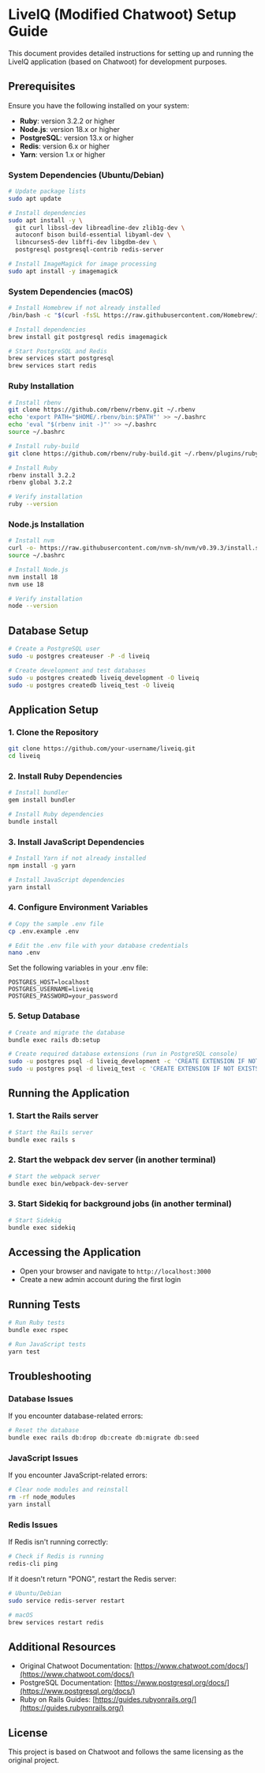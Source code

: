 # LiveIQ (Modified Chatwoot) Setup Guide

This document provides detailed instructions for setting up and running the LiveIQ application (based on Chatwoot) for development purposes.

## Prerequisites

Ensure you have the following installed on your system:

- **Ruby**: version 3.2.2 or higher
- **Node.js**: version 18.x or higher
- **PostgreSQL**: version 13.x or higher
- **Redis**: version 6.x or higher
- **Yarn**: version 1.x or higher

### System Dependencies (Ubuntu/Debian)

```bash
# Update package lists
sudo apt update

# Install dependencies
sudo apt install -y \
  git curl libssl-dev libreadline-dev zlib1g-dev \
  autoconf bison build-essential libyaml-dev \
  libncurses5-dev libffi-dev libgdbm-dev \
  postgresql postgresql-contrib redis-server

# Install ImageMagick for image processing
sudo apt install -y imagemagick
```

### System Dependencies (macOS)

```bash
# Install Homebrew if not already installed
/bin/bash -c "$(curl -fsSL https://raw.githubusercontent.com/Homebrew/install/HEAD/install.sh)"

# Install dependencies
brew install git postgresql redis imagemagick

# Start PostgreSQL and Redis
brew services start postgresql
brew services start redis
```

### Ruby Installation

```bash
# Install rbenv
git clone https://github.com/rbenv/rbenv.git ~/.rbenv
echo 'export PATH="$HOME/.rbenv/bin:$PATH"' >> ~/.bashrc
echo 'eval "$(rbenv init -)"' >> ~/.bashrc
source ~/.bashrc

# Install ruby-build
git clone https://github.com/rbenv/ruby-build.git ~/.rbenv/plugins/ruby-build

# Install Ruby
rbenv install 3.2.2
rbenv global 3.2.2

# Verify installation
ruby --version
```

### Node.js Installation

```bash
# Install nvm
curl -o- https://raw.githubusercontent.com/nvm-sh/nvm/v0.39.3/install.sh | bash
source ~/.bashrc

# Install Node.js
nvm install 18
nvm use 18

# Verify installation
node --version
```

## Database Setup

```bash
# Create a PostgreSQL user
sudo -u postgres createuser -P -d liveiq

# Create development and test databases
sudo -u postgres createdb liveiq_development -O liveiq
sudo -u postgres createdb liveiq_test -O liveiq
```

## Application Setup

### 1. Clone the Repository

```bash
git clone https://github.com/your-username/liveiq.git
cd liveiq
```

### 2. Install Ruby Dependencies

```bash
# Install bundler
gem install bundler

# Install Ruby dependencies
bundle install
```

### 3. Install JavaScript Dependencies

```bash
# Install Yarn if not already installed
npm install -g yarn

# Install JavaScript dependencies
yarn install
```

### 4. Configure Environment Variables

```bash
# Copy the sample .env file
cp .env.example .env

# Edit the .env file with your database credentials
nano .env
```

Set the following variables in your .env file:

```
POSTGRES_HOST=localhost
POSTGRES_USERNAME=liveiq
POSTGRES_PASSWORD=your_password
```

### 5. Setup Database

```bash
# Create and migrate the database
bundle exec rails db:setup

# Create required database extensions (run in PostgreSQL console)
sudo -u postgres psql -d liveiq_development -c 'CREATE EXTENSION IF NOT EXISTS pgcrypto; CREATE EXTENSION IF NOT EXISTS hstore; CREATE EXTENSION IF NOT EXISTS pg_stat_statements;'
sudo -u postgres psql -d liveiq_test -c 'CREATE EXTENSION IF NOT EXISTS pgcrypto; CREATE EXTENSION IF NOT EXISTS hstore; CREATE EXTENSION IF NOT EXISTS pg_stat_statements;'
```

## Running the Application

### 1. Start the Rails server

```bash
# Start the Rails server
bundle exec rails s
```

### 2. Start the webpack dev server (in another terminal)

```bash
# Start the webpack server
bundle exec bin/webpack-dev-server
```

### 3. Start Sidekiq for background jobs (in another terminal)

```bash
# Start Sidekiq
bundle exec sidekiq
```

## Accessing the Application

- Open your browser and navigate to `http://localhost:3000`
- Create a new admin account during the first login

## Running Tests

```bash
# Run Ruby tests
bundle exec rspec

# Run JavaScript tests
yarn test
```

## Troubleshooting

### Database Issues

If you encounter database-related errors:

```bash
# Reset the database
bundle exec rails db:drop db:create db:migrate db:seed
```

### JavaScript Issues

If you encounter JavaScript-related errors:

```bash
# Clear node modules and reinstall
rm -rf node_modules
yarn install
```

### Redis Issues

If Redis isn't running correctly:

```bash
# Check if Redis is running
redis-cli ping
```

If it doesn't return "PONG", restart the Redis server:

```bash
# Ubuntu/Debian
sudo service redis-server restart

# macOS
brew services restart redis
```

## Additional Resources

- Original Chatwoot Documentation: [https://www.chatwoot.com/docs/](https://www.chatwoot.com/docs/)
- PostgreSQL Documentation: [https://www.postgresql.org/docs/](https://www.postgresql.org/docs/)
- Ruby on Rails Guides: [https://guides.rubyonrails.org/](https://guides.rubyonrails.org/)

## License

This project is based on Chatwoot and follows the same licensing as the original project. 